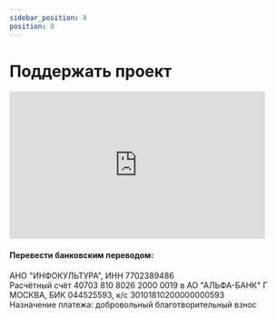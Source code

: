 ```yaml
---
sidebar_position: 8
position: 8
---
```


# Поддержать проект

<!-- <Tabs>

  <TabItem value="monthly" label="Ежемесячно" default>
    <form>
      <div class="form-group">
          <label for="monthlycustominput">Укажите сумму пожертвования в рублях</label>
          <div class="input-group">
              <input type="text" class="form-control" id="monthlycustominput" value="100"></input>
          </div>
      </div>
      <div class="form-group form-check">
        <input type="checkbox" class="form-check-input" id="monthlyaccept" required=""></input>
        <label class="form-check-label" for="monthlyaccept">Нажимая на кнопку «Помогать проекту ежемесячно» я принимаю условия <a href="https://www.infoculture.ru/wp-content/uploads/2019/01/Publichnaja-oferta-dlja-pozhertvovanii-.docx">договора оферты</a> <span style={{color: 'red'}}>*</span></label>
      </div>
      <button type="button" class="btn btn-primary payModalBtn">
        Помогать проекту ежемесячно
      </button>
    </form>
  </TabItem>

  <TabItem value="single" label="Единовременно">
    <form>
      <div class="form-group">
          <label for="singletimecustominput">Укажите сумму пожертвования в рублях</label>
          <div class="input-group">
              <input type="text" class="form-control" id="singletimecustominput" value="500"></input>
          </div>
      </div>
      <div class="form-group form-check">
        <input type="checkbox" class="form-check-input" id="singletimeaccept" required=""></input>
        <label class="form-check-label" for="singletimeaccept">Нажимая на кнопку «Помочь проекту» я принимаю условия <a href="https://www.infoculture.ru/wp-content/uploads/2019/01/Publichnaja-oferta-dlja-pozhertvovanii-.docx">договора оферты</a> <span style={{color: 'red'}}>*</span></label>
      </div>
      <button type="button" class="btn btn-primary payModalBtn">
        Помочь проекту
      </button>
    </form>
  </TabItem>

  <TabItem value="bank" label="Банковским переводом">

  	АНО "ИНФОКУЛЬТУРА"  
  	ИНН 7702389486  
  	Расчётный счёт 40703 810 8026 2000 0019 в АО "АЛЬФА-БАНК" Г МОСКВА  
  	БИК 044525593   
  	к/с 30101810200000000593  
  	Назначение платежа: добровольный благотворительный взнос  

  </TabItem>

</Tabs>

<script src="https://widget.cloudpayments.ru/bundles/cloudpayments"></script>
<script src="../static/js/payment.js"></script> -->


<iframe frameborder="0" allowtransparency="true" scrolling="no" src="https://money.yandex.ru/quickpay/shop-widget?account=4100174113060&quickpay=shop&payment-type-choice=on&mobile-payment-type-choice=on&writer=seller&targets=%D0%9F%D0%BE%D0%B4%D0%B4%D0%B5%D1%80%D0%B6%D0%B0%D1%82%D1%8C+%D0%BF%D1%80%D0%BE%D0%B5%D0%BA%D1%82+%22%D0%9D%D0%B0%D1%86%D0%B8%D0%BE%D0%BD%D0%B0%D0%BB%D1%8C%D0%BD%D1%8B%D0%B9+%D1%86%D0%B8%D1%84%D1%80%D0%BE%D0%B2%D0%BE%D0%B9+%D0%B0%D1%80%D1%85%D0%B8%D0%B2%22&targets-hint=&default-sum=1000&button-text=03&successURL=" width="450" height="260"></iframe>



#### Перевести банковским переводом:

АНО "ИНФОКУЛЬТУРА", ИНН 7702389486  
Расчётный счёт 40703 810 8026 2000 0019 в АО "АЛЬФА-БАНК" Г МОСКВА, БИК 044525593, к/с 30101810200000000593  
Назначение платежа: добровольный благотворительный взнос
